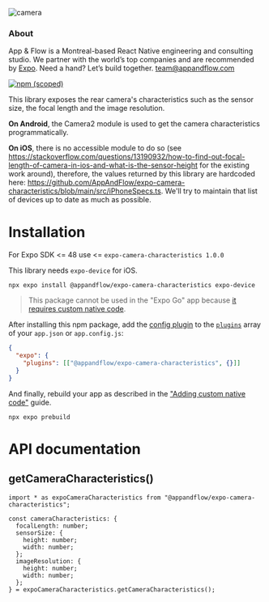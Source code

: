 ![camera](https://github.com/user-attachments/assets/5db566c2-fdec-446f-a366-b74798f94f54)

### About
App & Flow is a Montreal-based React Native engineering and consulting studio. We partner with the world’s top companies and are recommended by [Expo](https://expo.dev/consultants). Need a hand? Let’s build together. team@appandflow.com


[![npm (scoped)](https://img.shields.io/npm/v/@appandflow/expo-camera-characteristics.svg)](https://www.npmjs.com/package/@appandflow/expo-camera-characteristics)

This library exposes the rear camera's characteristics such as the sensor size, the focal length and the image resolution.

**On Android**, the Camera2 module is used to get the camera characteristics programmatically.

**On iOS**, there is no accessible module to do so (see https://stackoverflow.com/questions/13190932/how-to-find-out-focal-length-of-camera-in-ios-and-what-is-the-sensor-height for the existing work around), therefore, the values returned by this library are hardcoded here: https://github.com/AppAndFlow/expo-camera-characteristics/blob/main/src/iPhoneSpecs.ts. We'll try to maintain that list of devices up to date as much as possible.

# Installation

For Expo SDK <= 48 use <= `expo-camera-characteristics 1.0.0`

This library needs `expo-device` for iOS.

```
npx expo install @appandflow/expo-camera-characteristics expo-device
```

> This package cannot be used in the "Expo Go" app because [it requires custom native code](https://docs.expo.dev/workflow/customizing/).

After installing this npm package, add the [config plugin](https://docs.expo.dev/config-plugins/introduction/) to the [`plugins`](https://docs.expo.dev/versions/latest/config/app/#plugins) array of your `app.json` or `app.config.js`:

```JSON
{
  "expo": {
    "plugins": [["@appandflow/expo-camera-characteristics", {}]]
  }
}

```

And finally, rebuild your app as described in the ["Adding custom native code"](https://docs.expo.dev/workflow/customizing/) guide.

```
npx expo prebuild
```

# API documentation

## getCameraCharacteristics()

```TS
import * as expoCameraCharacteristics from "@appandflow/expo-camera-characteristics";

const cameraCharacteristics: {
  focalLength: number;
  sensorSize: {
    height: number;
    width: number;
  };
  imageResolution: {
    height: number;
    width: number;
  };
} = expoCameraCharacteristics.getCameraCharacteristics();
```
